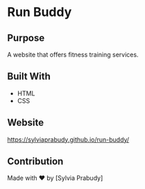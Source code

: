 # Run Buddy

## Purpose
A website that offers fitness training services.

## Built With
* HTML
* CSS

## Website
https://sylviaprabudy.github.io/run-buddy/

## Contribution
Made with ❤️ by [Sylvia Prabudy]
